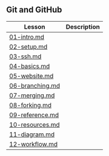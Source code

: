 ## Git and GitHub

Lesson | Description
------------------|----------
[01-intro.md](./01-intro.md) |
[02-setup.md](./02-setup.md) |
[03-ssh.md](./03-ssh.md) |
[04-basics.md](./04-basics.md) |
[05-website.md](./05-website.md) |
[06-branching.md](./06-branching.md) |
[07-merging.md](./07-merging.md) |
[08-forking.md](./08-forking.md) |
[09-reference.md](./09-reference.md) |
[10-resources.md](./10-resources.md) |
[11-diagram.md](./11-diagram.md) |
[12-workflow.md](./12-workflow.md) |